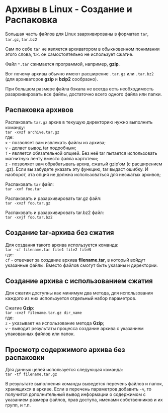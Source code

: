 # Архивы в Linux - Создание и Распаковка

Большая часть файлов для Linux заархивированы в форматах `tar`, `tar.gz`, `tar.bz2`

Сам по себе `tar` не является архиватором в обыкновенном понимании этого слова, 
т.к. он самостоятельно не использует сжатие.

Файл `*.tar` сжимается программой, например, **gzip**. 

Вот почему архивы обычно имеют расширение `.tar.gz` или `.tar.bz2` 
(для архиваторов **gzip** и **bzip2** сообразно).

При большом размере файла бэкапа не всегда есть необходимость разархивировать все 
файлы, достаточно всего одного файла или папки.

## Распаковка архивов 

Распаковать `tar.gz` архив в текущую директорию нужно выполнить команду: <br>
`tar -xvzf archive.tar.gz` <br>
где: <br>
`x` - позволяет вам извлекать файлы из архива; <br>
`v` - делает вывод tar подробным; <br>
`f` - является обязательной опцией. Без неё tar пытается использовать магнитную ленту вместо файла картотеки; <br>
`z` - позволяет вам обрабатывать архив, сжатый gzip’ом (с расширением .gz). Если вы забудете указать эту функцию, tar выдаст ошибку. И наоборот, эта опция не должна использоваться для несжатых архивов; <br>

Распаковать `tar` файл: <br>
`tar -xvf foo.tar`

Распаковать и разархивировать tar.gz файл: <br>
`tar -xvzf foo.tar.gz`

Распаковать и разархивировать tar.bz2 файл: <br>
`tar -xvjf foo.tar.bz2`

## Создание tar-архива без сжатия

Для создания такого архива используется команда: <br>
`tar -cf filename.tar file1 file2 fileN` <br>
где: <br>
`cf` - отвечает за создание архива **filename.tar**, в который войдут указанные файлы. 
Вместо файлов смогут быть указаны и директории. <br>

## Создание архива с использованием сжатия 

Для сжатия доступны как минимум два метода, 
для использования каждого из них используется отдельный набор параметров.

Сжатие **Gzip**: <br>
`tar -cvzf filename.tar.gz dir_name` <br>
где: <br>
`z` - указывает на использование метода **Gzip**; <br>
`v` - выводит результаты процесса создание архива с указанием упакованных файлов или папок. <br>

## Просмотр содержимого архива без распаковки

Для данных целей используется следующая команда: <br>
`tar -tf filename.tar.gz`

В результате выполнения команды выведется перечень файлов и папок, хранящихся в 
архиве. Если в перечень параметров добавить `-v`, то получится дополнительный вывод 
информации о содержимом с указанием размера файлов, прав доступа, именами 
собственников и их групп, и т.п.

